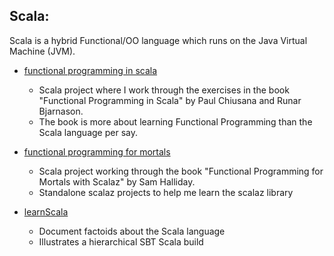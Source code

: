 ## Scala:
Scala is a hybrid Functional/OO language which runs on
the Java Virtual Machine (JVM).

* [functional programming in scala](fpinscala/)
  - Scala project where I work through the exercises in the book
    "Functional Programming in Scala" by Paul Chiusana and Runar Bjarnason.
  - The book is more about learning Functional Programming than the
    Scala language per say.

* [functional programming for mortals](fpForMortals/)
  - Scala project working through the book
    "Functional Programming for Mortals with Scalaz" by Sam Halliday.
  - Standalone scalaz projects to help me learn the scalaz library

* [learnScala](learnScala)
  - Document factoids about the Scala language
  - Illustrates a hierarchical SBT Scala build
